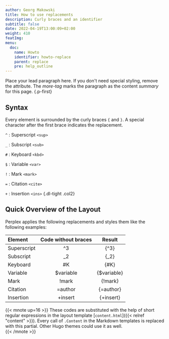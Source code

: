 ```yaml
---
author: Georg Makowski
title: How to use replacements
description: Curly braces and an identifier
subtitle: false
date: 2022-04-19T13:00:09+02:00
weight: 410
featImg:
menu:
  doc:
    name: Howto
    identifier: howto-replace
    parent: replace
    pre: help_outline
---
```


Place your lead paragraph here. If you don't need special styling, remove the attribute. The _more-tag_ marks the paragraph as the content _summary_ for this page.
{.p-first} <!--more-->

## Syntax

Every element is surrounded by the curly braces `{` and `}`. A special character after the first brace indicates the replacement.

`^`
: Superscript `<sup>`

`_`
: Subscript `<sub>`

`#`
: Keyboard `<kbd>`

`$`
: Variable `<var>`

`!`
: Mark `<mark>`

`=`
: Citation `<cite>`

`+`
: Insertion `<ins>`
{.dl-tight .col2}

## Quick Overview of the Layout

Perplex applies the following replacements and styles them like the following examples:

| Element     |  Code without braces   |  Result   |
|:------------|:-------:|:---------:|
| Superscript |   ^3    |   {^3}    |
| Subscript   |   _2    |   {_2}    |
| Keyboard    |   #K    |   {#K}    |
| Variable    |   $variable  | {$variable} |
| Mark        |  !mark  |  {!mark}  |
| Citation    | =author | {=author} |
| Insertion   | +insert | {+insert} |

{{< mnote up=16 >}}
These codes are substituted with the help of short regular expressions in the layout template [`content.html`]({{< relref "content" >}}). Every call of `.Content` in the Markdown templates is replaced with this partial. Other Hugo themes could use it as well.  
{{< /mnote >}}

[^todo]:| Break       | /       | break{/}here |
